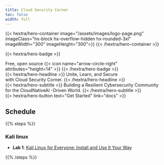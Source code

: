```yaml
---
title: Cloud Security Corner
toc: false
width: full
---
```


{{< hextra/hero-container image="/assets/images/logo-page.png" 
 imageClass="hx-block hx-overflow-hidden hx-rounded-3xl"
  imageWidth="300" imageHeight="300">}}
{{< /hextra/hero-container >}}


{{< hextra/hero-badge >}}
  <div class="hx-w-2 hx-h-2 hx-rounded-full hx-bg-primary-400"></div>
  <span>Free, open source</span>
  {{< icon name="arrow-circle-right" attributes="height=14" >}}
{{< /hextra/hero-badge >}}

<div class="hx-mt-6 hx-mb-6">
{{< hextra/hero-headline >}}
  Unite, Learn, and Secure  &nbsp;<br class="sm:hx-block hx-hidden" />with Cloud Security Corner.
{{< /hextra/hero-headline >}}
</div>

<div class="hx-mb-12">
{{< hextra/hero-subtitle >}}
  Building a Resilient Cybersecurity Community &nbsp;<br class="sm:hx-block hx-hidden" /> for the CloudNativeAI -Driven World.
{{< /hextra/hero-subtitle >}}
</div>

<div class="hx-mb-6">
{{< hextra/hero-button text="Get Started" link="docs" >}}
</div>

<div class="hx-mt-6"></div>


## Schedule

{{% steps %}}

### Kali linux  

- **Lab 1**: [Kali Linux for Everyone: Install and Use It Your Way]()


{{% /steps %}}




